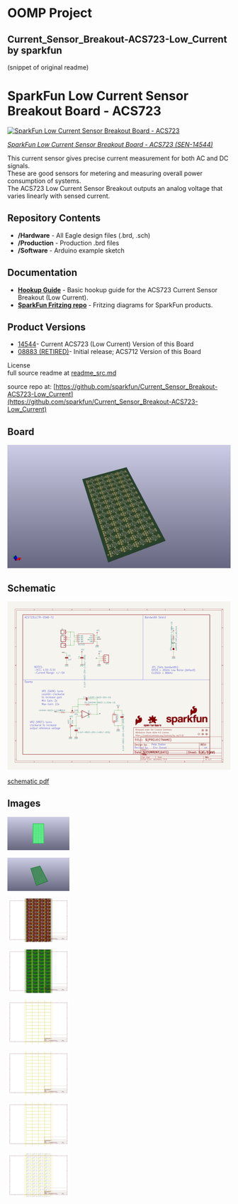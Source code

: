 # OOMP Project  
## Current_Sensor_Breakout-ACS723-Low_Current  by sparkfun  
  
(snippet of original readme)  
  
SparkFun Low Current Sensor Breakout Board - ACS723  
======================================================  
  
[![SparkFun Low Current Sensor Breakout Board - ACS723](https://cdn.sparkfun.com/assets/parts/1/2/6/6/7/14544-SparkFun_Current_Sensor_Breakout_-_ACS723__Low_Current_-01.jpg)](https://www.sparkfun.com/products/14544)  
  
[*SparkFun Low Current Sensor Breakout Board - ACS723 (SEN-14544)*](https://www.sparkfun.com/products/14544)   
  
This current sensor gives precise current measurement for both AC and DC signals.   
These are good sensors for metering and measuring overall power consumption of systems.  
The ACS723 Low Current Sensor Breakout outputs an analog voltage that varies linearly with sensed current.  
  
Repository Contents  
-------------------  
* **/Hardware** - All Eagle design files (.brd, .sch)  
* **/Production** - Production .brd files  
* **/Software** - Arduino example sketch  
  
Documentation  
-------------------  
* **[Hookup Guide](https://learn.sparkfun.com/tutorials/current-sensor-breakout-acs723-hookup-guide)** - Basic hookup guide for the ACS723 Current Sensor Breakout (Low Current).  
* **[SparkFun Fritzing repo](https://github.com/sparkfun/Fritzing_Parts)** - Fritzing diagrams for SparkFun products.  
  
Product Versions  
----------------  
* [14544](https://www.sparkfun.com/products/14544)- Current ACS723 (Low Current) Version of this Board  
* [08883 (RETIRED)](https://github.com/sparkfun/Low_Current_Sensor_Breakout-ACS712)- Initial release; ACS712 Version of this Board  
  
License  
  full source readme at [readme_src.md](readme_src.md)  
  
source repo at: [https://github.com/sparkfun/Current_Sensor_Breakout-ACS723-Low_Current](https://github.com/sparkfun/Current_Sensor_Breakout-ACS723-Low_Current)  
## Board  
  
[![working_3d.png](working_3d_600.png)](working_3d.png)  
## Schematic  
  
[![working_schematic.png](working_schematic_600.png)](working_schematic.png)  
  
[schematic pdf](working_schematic.pdf)  
## Images  
  
[![working_3D_bottom.png](working_3D_bottom_140.png)](working_3D_bottom.png)  
  
[![working_3D_top.png](working_3D_top_140.png)](working_3D_top.png)  
  
[![working_assembly_page_01.png](working_assembly_page_01_140.png)](working_assembly_page_01.png)  
  
[![working_assembly_page_02.png](working_assembly_page_02_140.png)](working_assembly_page_02.png)  
  
[![working_assembly_page_03.png](working_assembly_page_03_140.png)](working_assembly_page_03.png)  
  
[![working_assembly_page_04.png](working_assembly_page_04_140.png)](working_assembly_page_04.png)  
  
[![working_assembly_page_05.png](working_assembly_page_05_140.png)](working_assembly_page_05.png)  
  
[![working_assembly_page_06.png](working_assembly_page_06_140.png)](working_assembly_page_06.png)  
